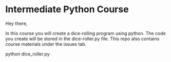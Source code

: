 # Intermediate Python Course

Hey there, 

In this course you will create a dice-rolling program using python. The code you create will be stored in the 
dice-roller.py file. This repo also contains course materials under the issues tab. 

python dice_roller.py
